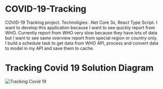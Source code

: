 
# COVID-19-Tracking
COVID-19 Tracking project. Technoligies: .Net Core 3x, React Type Script.
I want to develop this application because I want to see quickly report from WHO. Currently report from WHO very slow because they have lots of data but I want to see same overview report from special region or country only. I build a schedule task to get data from WHO API, process and convert data to model in my API and save them to cache. 

# Tracking Covid 19 Solution Diagram

![Tracking Covid 19](https://user-images.githubusercontent.com/7054426/131284485-2d65b2aa-4a73-44dd-a290-173761ba9b39.jpg)





